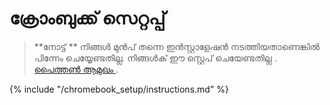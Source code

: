 # ക്രോംബുക്ക് സെറ്റപ്പ് 

> **നോട്ട് ** നിങ്ങൾ മുൻപ് തന്നെ ഇൻസ്റ്റാളേഷൻ നടത്തിയതാണെങ്കിൽ പിന്നേം ചെയ്യേണ്ടതില്ല. നിങ്ങൾക് ഈ സ്റ്റെപ് ചെയേണ്ടതില്ല . [പൈത്തൺ ആമുഖം ](../python_introduction/README.md).

{% include "/chromebook_setup/instructions.md" %}